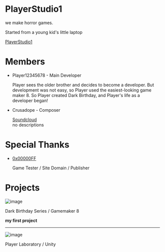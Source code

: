 # PlayerStudio1

we make horror games.

Started from a young kid's little laptop

[PlayerStudio1](https://www.playerstudio1.com)

# Members

* Player12345678 - Main Developer

    Player sees the older brother and decides to become a developer.
    But development was not easy, so Player used the easiest-looking game maker 8.
    So Player created Dark Birthday, and Player's life as a developer began!

* Crusadope - Composer

  [Soundcloud](https://soundcloud.com/crusadope)
  <br>no descriptions

# Special Thanks

   * [0x00000FF](https://github.com/0x00000FF)
        
        Game Tester / Site Domain / Publisher

# Projects

![image](https://user-images.githubusercontent.com/81474787/117567972-73bc5600-b0f9-11eb-87d1-8e1e4481b5cd.png)

Dark Birthday Series / Gamemaker 8

**my first project**

---------------------------------------------------------------------------------------------------------------

![image](https://user-images.githubusercontent.com/81474787/117568107-c990fe00-b0f9-11eb-8458-f0852811826f.png)

Player Laboratory / Unity
